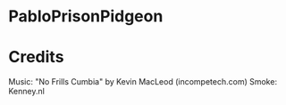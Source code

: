 # PabloPrisonPidgeon

# Credits

Music: "No Frills Cumbia" by Kevin MacLeod (incompetech.com)
Smoke: Kenney.nl